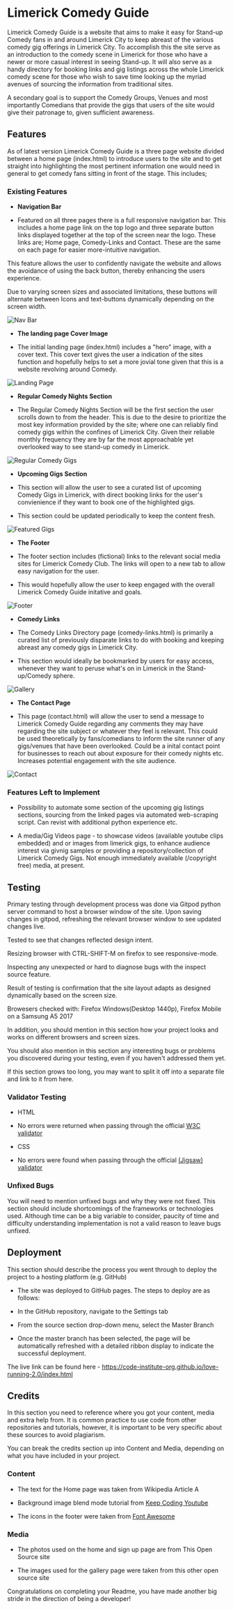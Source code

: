 # Limerick Comedy Guide


Limerick Comedy Guide is a website that aims to make it easy for Stand-up Comedy fans in and around Limerick City to keep abreast of the various comedy gig offerings in Limerick City. To accomplish this the site serve as an introduction to the comedy scene in Limerick for those who have a newer or more casual interest in seeing Stand-up. It will also serve as a handy directory for booking links and gig listings across the whole Limerick comedy scene for those who wish to save time looking up the myriad avenues of sourcing the information from traditional sites.

A secondary goal is to support the Comedy Groups, Venues and most importantly Comedians that provide the gigs that users of the site would give their patronage to, given sufficient awareness.


## Features

As of latest version Limerick Comedy Guide is a three page website divided between a home page (index.html) to introduce users to the site and to get straight into highlighting the most pertinent information one would need in general to get comedy fans sitting in front of the stage. This includes;

### Existing Features

- __Navigation Bar__

- Featured on all three pages there is a full responsive navigation bar. This includes a home page link on the top logo and three separate button links displayed together at the top of the screen near the logo. These links are; Home page, Comedy-Links and Contact. These are the same on each page for easier more-intuitive navigation.

This feature allows the user to confidently navigate the website and allows the avoidance of using the back button, thereby enhancing the users experience.

Due to varying screen sizes and associated limitations, these buttons will alternate between Icons and text-buttons dynamically depending on the screen width.

![Nav Bar](https://github.com/lucyrush/readme-template/blob/master/media/love_running_nav.png)

- __The landing page Cover Image__

- The initial landing page (index.html) includes a "hero" image, with a cover text. This cover text gives the user a indication of the sites function and hopefully helps to set a more jovial tone given that this is a website revolving around Comedy.

![Landing Page](https://github.com/lucyrush/readme-template/blob/master/media/love_running_landing.png)

- __Regular Comedy Nights Section__

- The Regular Comedy Nights Section will be the first section the user scrolls down to from the header.
This is due to the desire to prioritize the most key information provided by the site; where one can reliably find comedy gigs within the confines of Limerick City. Given their reliable monthly frequency they are by far the most approachable yet overlooked way to see stand-up comedy in Limerick.

![Regular Comedy Gigs](https://github.com/lucyrush/readme-template/blob/master/media/love_running_ethos.png)

- __Upcoming Gigs Section__

- This section will allow the user to see a curated list of upcoming Comedy Gigs in Limerick, with direct booking links for the user's convienience if they want to book one of the highlighted gigs.

- This section could be updated periodically to keep the content fresh.

![Featured Gigs](https://github.com/lucyrush/readme-template/blob/master/media/love_running_times.png)

- __The Footer__

- The footer section includes (fictional) links to the relevant social media sites for Limerick Comedy Club. The links will open to a new tab to allow easy navigation for the user.

- This would hopefully allow the user to keep engaged with the overall Limerick Comedy Guide initative and goals.

![Footer](https://github.com/lucyrush/readme-template/blob/master/media/love_running_footer.png)

- __Comedy Links__

- The Comedy Links Directory page (comedy-links.html) is primarily a curated list of previously disparate links to do with booking and keeping abreast any comedy gigs in Limerick City.

- This section would ideally be bookmarked by users for easy access, whenever they want to peruse what's on in Limerick in the Stand-up/Comedy sphere.

![Gallery](https://github.com/lucyrush/readme-template/blob/master/media/love_running_gallery.png)

- __The Contact Page__

- This page (contact.html) will allow the user to send a message to Limerick Comedy Guide regarding any comments they may have regarding the site subject or whatever they feel is relevant. This could be used theoretically by fans/comedians to inform the site runner of any gigs/venues that have been overlooked. Could be a inital contact point for businesses to reach out about exposure for their comedy nights etc. Increases potential engagement with the site audience.



![Contact](https://github.com/lucyrush/readme-template/blob/master/media/love_running_signup.png)

### Features Left to Implement

- Possibility to automate some section of the upcoming gig listings sections, sourcing from the linked pages via automated web-scraping script. Can revist with additional python experience etc.

- A media/Gig Videos page - to showcase videos (available youtube clips embedded) and or images from limerick gigs, to enhance audience interest via givnig samples or providing a repository/collection of Limerick Comedy Gigs. Not enough immediately available (/copyright free) media, at present.

## Testing

Primary testing through development process was done via Gitpod python server command to host a browser window of the site. Upon saving changes in gitpod, refreshing the relevant browser window to see updated changes live.

Tested to see that changes reflected design intent.

Resizing browser with CTRL-SHIFT-M on firefox to see responsive-mode.

Inspecting any unexpected or hard to diagnose bugs with the inspect source feature.

Result of testing is confirmation that the site layout adapts as designed dynamically based on the screen size.

Browesers checked with: Firefox Windows(Desktop 1440p), Firefox Mobile on a Samsung A5 2017

In addition, you should mention in this section how your project looks and works on different browsers and screen sizes.

You should also mention in this section any interesting bugs or problems you discovered during your testing, even if you haven't addressed them yet.

If this section grows too long, you may want to split it off into a separate file and link to it from here.

### Validator Testing

- HTML

- No errors were returned when passing through the official [W3C validator](https://validator.w3.org/nu/?doc=https%3A%2F%2Fcode-institute-org.github.io%2Flove-running-2.0%2Findex.html)

- CSS

- No errors were found when passing through the official [(Jigsaw) validator](https://jigsaw.w3.org/css-validator/validator?uri=https%3A%2F%2Fvalidator.w3.org%2Fnu%2F%3Fdoc%3Dhttps%253A%252F%252Fcode-institute-org.github.io%252Flove-running-2.0%252Findex.html&profile=css3svg&usermedium=all&warning=1&vextwarning=&lang=en#css)

### Unfixed Bugs

You will need to mention unfixed bugs and why they were not fixed. This section should include shortcomings of the frameworks or technologies used. Although time can be a big variable to consider, paucity of time and difficulty understanding implementation is not a valid reason to leave bugs unfixed.

## Deployment

This section should describe the process you went through to deploy the project to a hosting platform (e.g. GitHub)

- The site was deployed to GitHub pages. The steps to deploy are as follows:

- In the GitHub repository, navigate to the Settings tab

- From the source section drop-down menu, select the Master Branch

- Once the master branch has been selected, the page will be automatically refreshed with a detailed ribbon display to indicate the successful deployment.

The live link can be found here - https://code-institute-org.github.io/love-running-2.0/index.html

## Credits

In this section you need to reference where you got your content, media and extra help from. It is common practice to use code from other repositories and tutorials, however, it is important to be very specific about these sources to avoid plagiarism.

You can break the credits section up into Content and Media, depending on what you have included in your project.

### Content

- The text for the Home page was taken from Wikipedia Article A

- Background image blend mode tutorial from  [Keep Coding Youtube](https://www.youtube.com/watch?v=wfaDzSL6ll0&list=WL&index=5)

- The icons in the footer were taken from [Font Awesome](https://fontawesome.com/)

### Media

- The photos used on the home and sign up page are from This Open Source site

- The images used for the gallery page were taken from this other open source site

Congratulations on completing your Readme, you have made another big stride in the direction of being a developer!
